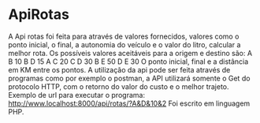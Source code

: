 # ApiRotas
A Api rotas foi feita para através de valores fornecidos, valores como o ponto inicial, o final, a autonomia do veículo e o valor do litro, calcular a melhor rota. 
Os possíveis valores aceitáveis para a origem e destino são: 
A B 10
B D 15
A C 20
C D 30
B E 50
D E 30
O ponto inicial, final e a distância em KM entre os pontos.
A utilização da api pode ser feita através de programas como por exemplo o postman, a API utilizará somente o Get do protocolo HTTP, com o retorno do valor do custo e o melhor trajeto.
Exemplo de url para executar o programa: http://www.localhost:8000/api/rotas/?A&D&10&2
Foi escrito em linguagem PHP.
